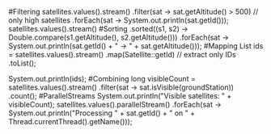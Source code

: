 #Filtering
satellites.values().stream()
    .filter(sat -> sat.getAltitude() > 500)   // only high satellites
    .forEach(sat -> System.out.println(sat.getId()));
satellites.values().stream()
#Sorting
    .sorted((s1, s2) -> Double.compare(s1.getAltitude(), s2.getAltitude()))
    .forEach(sat -> System.out.println(sat.getId() + " -> " + sat.getAltitude()));
#Mapping
List<String> ids = satellites.values().stream()
    .map(Satellite::getId)  // extract only IDs
    .toList();

System.out.println(ids);
#Combining
long visibleCount = satellites.values().stream()
    .filter(sat -> sat.isVisible(groundStation))
    .count();
#ParallelStreams
System.out.println("Visible satellites: " + visibleCount);
satellites.values().parallelStream()
    .forEach(sat -> System.out.println("Processing " + sat.getId() + " on " + Thread.currentThread().getName()));
